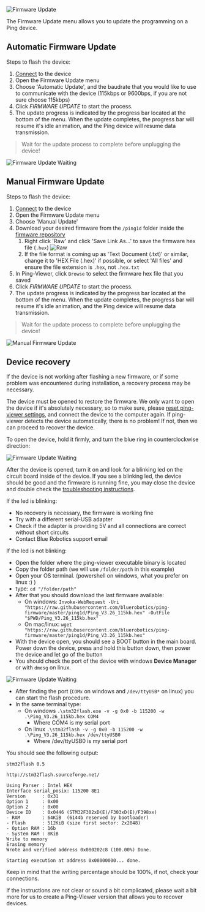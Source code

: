 ![Firmware Update](/ping-viewer/images/viewer/firmware-update.png)

The Firmware Update menu allows you to update the programming on a Ping device.

## Automatic Firmware Update

Steps to flash the device:

1. [Connect](device-manager.md) to the device
2. Open the Firmware Update menu
3. Choose 'Automatic Update', and the baudrate that you would like to use to communicate with the device (115kbps or 9600bps, if you are not sure choose 115kbps)
4. Click _FIRMWARE UPDATE_ to start the process.
5. The update progress is indicated by the progress bar located at the bottom of the menu. When the update completes, the progress bar will resume it's idle animation, and the Ping device will resume data transmission.

> Wait for the update process to complete before unplugging the device!

![Firmware Update Waiting](/ping-viewer/images/viewer/firmware-update-waiting.gif)

## Manual Firmware Update

Steps to flash the device:

1. [Connect](device-manager.md) to the device
2. Open the Firmware Update menu
3. Choose 'Manual Update'
4. Download your desired firmware from the `/ping1d` folder inside the [firmware repository](https://github.com/bluerobotics/ping-firmware/tree/master/ping1d)
    1. Right click 'Raw' and click 'Save Link As...' to save the firmware hex file (`.hex`)
    ![Raw](/ping-viewer/images/firmware-update/download.png)
    2. If the file format is coming up as 'Text Document (.txt)' or similar, change it to 'HEX File (.hex)' if possible, or select 'All files' and ensure the file extension is `.hex`, not `.hex.txt`
5. In Ping-Viewer, click `Browse` to select the firmware hex file that you saved
6. Click _FIRMWARE UPDATE_ to start the process.
7. The update progress is indicated by the progress bar located at the bottom of the menu. When the update completes, the progress bar will resume it's idle animation, and the Ping device will resume data transmission.

> Wait for the update process to complete before unplugging the device!

![Manual Firmware Update](/ping-viewer/images/firmware-update/manual.png)


## Device recovery

If the device is not working after flashing a new firmware, or if some problem was encountered during installation, a recovery process may be necessary.

The device must be opened to restore the firmware. We only want to open the device if it's absolutely necessary, so to make sure, please [reset ping-viewer settings](application-information.md#header-buttons), and connect the device to the computer again. If ping-viewer detects the device automatically, there is no problem! If not, then we can proceed to recover the device.

To open the device, hold it firmly, and turn the blue ring in counterclockwise direction:

![Firmware Update Waiting](/ping-viewer/images/firmware-update/open-ping.png)

After the device is opened, turn it on and look for a blinking led on the circuit board inside of the device. If you see a blinking led, the device should be good and the firmware is running fine, you may close the device and double check the [troubleshooting instructions](faq-and-troubleshooting.md#troubleshooting).

If the led is blinking:

 - No recovery is necessary, the firmware is working fine
 - Try with a different serial-USB adapter
 - Check if the adapter is providing 5V and all connections are correct without short circuits
 - Contact Blue Robotics support email

If the led is not blinking:

 - Open the folder where the ping-viewer executable binary is located
 - Copy the folder path (we will use `/folder/path` in this example)
 - Open your OS terminal. (powershell on windows, what you prefer on linux :) )
 - type: `cd "/folder/path"`
 - After that you should download the last firmware available:
   - On windows: `Invoke-WebRequest -Uri "https://raw.githubusercontent.com/bluerobotics/ping-firmware/master/ping1d/Ping_V3.26_115kb.hex" -OutFile "$PWD/Ping_V3.26_115kb.hex"`
   - On mac/linux: `wget "https://raw.githubusercontent.com/bluerobotics/ping-firmware/master/ping1d/Ping_V3.26_115kb.hex"`
 - With the device open, you should see a BOOT button in the main board. Power down the device, press and hold this button down, then power the device and let go of the button
 - You should check the port of the device with windows **Device Manager** or with `dmesg` on linux.

 ![Firmware Update Waiting](/ping-viewer/images/firmware-update/device-manager.png)

 - After finding the port (`COMx` on windows and `/dev/ttyUSB*` on linux) you can start the flash procedure.
 - In the same terminal type:
   - On windows `.\stm32flash.exe -v -g 0x0 -b 115200 -w .\Ping_V3.26_115kb.hex COM4`
     - Where COM4 is my serial port
   - On linux `.\stm32flash -v -g 0x0 -b 115200 -w .\Ping_V3.26_115kb.hex /dev/ttyUSB0`
     - Where /dev/ttyUSB0 is my serial port

You should see the following output:

```
stm32flash 0.5

http://stm32flash.sourceforge.net/

Using Parser : Intel HEX
Interface serial_posix: 115200 8E1
Version      : 0x31
Option 1     : 0x00
Option 2     : 0x00
Device ID    : 0x0446 (STM32F302xD(E)/F303xD(E)/F398xx)
- RAM        : 64KiB  (6144b reserved by bootloader)
- Flash      : 512KiB (size first sector: 2x2048)
- Option RAM : 16b
- System RAM : 8KiB
Write to memory
Erasing memory
Wrote and verified address 0x080202c8 (100.00%) Done.

Starting execution at address 0x08000000... done.
```

Keep in mind that the writing percentage should be 100%, if not, check your connections.

If the instructions are not clear or sound a bit complicated, please wait a bit more for us to create a Ping-Viewer version that allows you to recover devices.

